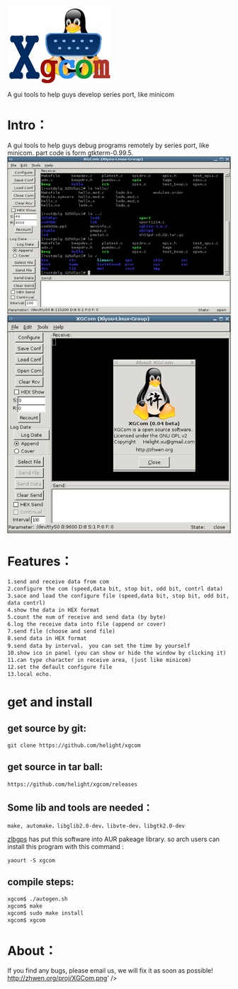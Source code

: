 ![](pixmaps/xgcom.png)

A gui tools to help guys develop series port, like minicom

# Intro：
A gui tools to help guys debug programs remotely by series port, like minicom.
part code is form gtkterm-0.99.5. 
![](doc/1.png)
![](doc/2.png)

# Features：
	1.send and receive data from com
	2.configure the com (speed,data bit, stop bit, odd bit, contrl data)
	3.sace and load the configure file (speed,data bit, stop bit, odd bit, data contrl)
	4.show the data in HEX format
	5.count the num of receive and send data (by byte)
	6.log the receive data into file (append or cover)
	7.send file (choose and send file)
	8.send data in HEX format 
	9.send data by interval， you can set the time by yourself
	10.show ico in panel (you can show or hide the window by clicking it)
	11.can type character in receive area, (just like minicom)
	12.set the default configure file
	13.local echo.
# get and install

## get source by git:

	git clone https://github.com/helight/xgcom

## get source in tar ball:

	https://github.com/helight/xgcom/releases

## Some lib and tools are needed：
	make, automake，libglib2.0-dev，libvte-dev，libgtk2.0-dev

[zlbgps](http://code.google.com/u/zlbgps) has put this software into AUR pakeage library. so arch users can install this program with this command :

	yaourt -S xgcom

## compile steps:

	xgcom$ ./autogen.sh
	xgcom$ make
	xgcom$ sudo make install
	xgcom$ xgcom

# About：

If you find any bugs, please email us, we will fix it as soon as possible!
http://zhwen.org/proj/XGCom.png' />